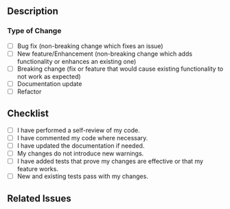 ## Description

<!--
Provide a brief summary of the changes and the motivation behind them.
-->

### Type of Change

<!--
Select the type of change your PR introduces (put an `x` in all that apply):-
-->

-   [ ] Bug fix (non-breaking change which fixes an issue)
-   [ ] New feature/Enhancement (non-breaking change which adds functionality or enhances an existing one)
-   [ ] Breaking change (fix or feature that would cause existing functionality to not work as expected)
-   [ ] Documentation update
-   [ ] Refactor

## Checklist

<!--
Ensure all the following are checked:
-->

-   [ ] I have performed a self-review of my code.
-   [ ] I have commented my code where necessary.
-   [ ] I have updated the documentation if needed.
-   [ ] My changes do not introduce new warnings.
-   [ ] I have added tests that prove my changes are effective or that my feature works.
-   [ ] New and existing tests pass with my changes.

## Related Issues

<!--
Link any related issues (e.g., `closes #123`, `fixes #456`).
-->
